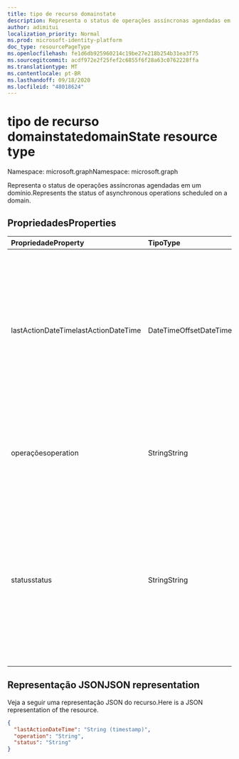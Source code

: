 ```yaml
---
title: tipo de recurso domainstate
description: Representa o status de operações assíncronas agendadas em um domínio.
author: adimitui
localization_priority: Normal
ms.prod: microsoft-identity-platform
doc_type: resourcePageType
ms.openlocfilehash: fe1d6db925960214c19be27e218b254b31ea3f75
ms.sourcegitcommit: acdf972e2f25fef2c6855f6f28a63c0762228ffa
ms.translationtype: MT
ms.contentlocale: pt-BR
ms.lasthandoff: 09/18/2020
ms.locfileid: "48018624"
---
```

# <a name="domainstate-resource-type"></a><span data-ttu-id="7b3b1-103">tipo de recurso domainstate</span><span class="sxs-lookup"><span data-stu-id="7b3b1-103">domainState resource type</span></span>

<span data-ttu-id="7b3b1-104">Namespace: microsoft.graph</span><span class="sxs-lookup"><span data-stu-id="7b3b1-104">Namespace: microsoft.graph</span></span>

<span data-ttu-id="7b3b1-105">Representa o status de operações assíncronas agendadas em um domínio.</span><span class="sxs-lookup"><span data-stu-id="7b3b1-105">Represents the status of asynchronous operations scheduled on a domain.</span></span>

## <a name="properties"></a><span data-ttu-id="7b3b1-106">Propriedades</span><span class="sxs-lookup"><span data-stu-id="7b3b1-106">Properties</span></span>

| <span data-ttu-id="7b3b1-107">Propriedade</span><span class="sxs-lookup"><span data-stu-id="7b3b1-107">Property</span></span>   | <span data-ttu-id="7b3b1-108">Tipo</span><span class="sxs-lookup"><span data-stu-id="7b3b1-108">Type</span></span> | <span data-ttu-id="7b3b1-109">Descrição</span><span class="sxs-lookup"><span data-stu-id="7b3b1-109">Description</span></span> |
|:---------------|:--------|:----------|
| <span data-ttu-id="7b3b1-110">lastActionDateTime</span><span class="sxs-lookup"><span data-stu-id="7b3b1-110">lastActionDateTime</span></span> | <span data-ttu-id="7b3b1-111">DateTimeOffset</span><span class="sxs-lookup"><span data-stu-id="7b3b1-111">DateTimeOffset</span></span> | <span data-ttu-id="7b3b1-112">Carimbo de data/hora de quando a última atividade ocorreu.</span><span class="sxs-lookup"><span data-stu-id="7b3b1-112">Timestamp for when the last activity occurred.</span></span> <span data-ttu-id="7b3b1-113">O valor é atualizado quando uma operação é agendada, a tarefa assíncrona é iniciada e quando a operação é concluída.</span><span class="sxs-lookup"><span data-stu-id="7b3b1-113">The value is updated when an operation is scheduled, the asynchronous task starts, and when the operation completes.</span></span> |
| <span data-ttu-id="7b3b1-114">operações</span><span class="sxs-lookup"><span data-stu-id="7b3b1-114">operation</span></span> | <span data-ttu-id="7b3b1-115">String</span><span class="sxs-lookup"><span data-stu-id="7b3b1-115">String</span></span> | <span data-ttu-id="7b3b1-116">Tipo de operação assíncrona.</span><span class="sxs-lookup"><span data-stu-id="7b3b1-116">Type of asynchronous operation.</span></span> <span data-ttu-id="7b3b1-117">Os valores podem ser *ForceDelete* ou *verificação*</span><span class="sxs-lookup"><span data-stu-id="7b3b1-117">The values can be *ForceDelete* or *Verification*</span></span> |
| <span data-ttu-id="7b3b1-118">status</span><span class="sxs-lookup"><span data-stu-id="7b3b1-118">status</span></span> | <span data-ttu-id="7b3b1-119">String</span><span class="sxs-lookup"><span data-stu-id="7b3b1-119">String</span></span> | <span data-ttu-id="7b3b1-120">Status atual da operação.</span><span class="sxs-lookup"><span data-stu-id="7b3b1-120">Current status of the operation.</span></span> <br> <span data-ttu-id="7b3b1-121">*Scheduled* -a operação foi agendada, mas não foi iniciada.</span><span class="sxs-lookup"><span data-stu-id="7b3b1-121">*Scheduled* - Operation has been scheduled but has not started.</span></span> <br> <span data-ttu-id="7b3b1-122">*InProgress* – a tarefa foi iniciada e está em andamento.</span><span class="sxs-lookup"><span data-stu-id="7b3b1-122">*InProgress* - Task has started and is in progress.</span></span> <br> <span data-ttu-id="7b3b1-123">*Failed* -a operação falhou.</span><span class="sxs-lookup"><span data-stu-id="7b3b1-123">*Failed* - Operation has failed.</span></span> |

## <a name="json-representation"></a><span data-ttu-id="7b3b1-124">Representação JSON</span><span class="sxs-lookup"><span data-stu-id="7b3b1-124">JSON representation</span></span>
<span data-ttu-id="7b3b1-125">Veja a seguir uma representação JSON do recurso.</span><span class="sxs-lookup"><span data-stu-id="7b3b1-125">Here is a JSON representation of the resource.</span></span>

<!-- {
  "blockType": "resource",
  "optionalProperties": [

  ],
  "@odata.type": "microsoft.graph.domainState"
}-->

```json
{
  "lastActionDateTime": "String (timestamp)",
  "operation": "String",
  "status": "String"
}

```

<!-- uuid: 8fcb5dbc-d5aa-4681-8e31-b001d5168d79
2015-10-25 14:57:30 UTC -->
<!-- {
  "type": "#page.annotation",
  "description": "domainState resource",
  "keywords": "",
  "section": "documentation",
  "tocPath": ""
}-->

